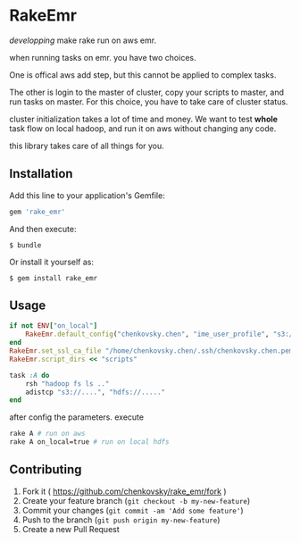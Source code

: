 # RakeEmr
*developping*
make rake run on aws emr.

when running tasks on emr. you have two choices.

One is offical aws add step, but this cannot be applied to complex tasks. 

The other is login to the master of cluster, copy your scripts to master, and run tasks on master. For this choice, you have to take care of cluster status. 

cluster initialization takes a lot of time and money. We want to test **whole** task flow on local hadoop, and run it on aws without changing any code.

this library takes care of all things for you.


## Installation

Add this line to your application's Gemfile:

```ruby
gem 'rake_emr'
```

And then execute:

    $ bundle

Or install it yourself as:

    $ gem install rake_emr

## Usage

```ruby
if not ENV["on_local"]
    RakeEmr.default_config("chenkovsky.chen", "ime_user_profile", "s3://user.cootek/chenkovsky.chen/log")
end
RakeEmr.set_ssl_ca_file "/home/chenkovsky.chen/.ssh/chenkovsky.chen.pem"
RakeEmr.script_dirs << "scripts"

task :A do
    rsh "hadoop fs ls .."
    adistcp "s3://....", "hdfs://....."
end
```

after config the parameters. execute

```bash
rake A # run on aws
rake A on_local=true # run on local hdfs
```




## Contributing

1. Fork it ( https://github.com/chenkovsky/rake_emr/fork )
2. Create your feature branch (`git checkout -b my-new-feature`)
3. Commit your changes (`git commit -am 'Add some feature'`)
4. Push to the branch (`git push origin my-new-feature`)
5. Create a new Pull Request
